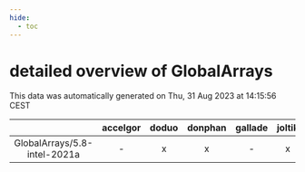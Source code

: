 ```yaml
---
hide:
  - toc
---
```


detailed overview of GlobalArrays
=================================


This data was automatically generated on Thu, 31 Aug 2023 at 14:15:56 CEST  

| |accelgor|doduo|donphan|gallade|joltik|skitty|swalot|victini|
| :---: | :---: | :---: | :---: | :---: | :---: | :---: | :---: | :---: |
|GlobalArrays/5.8-intel-2021a|-|x|x|-|x|x|x|x|
